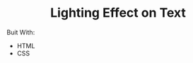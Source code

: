  <h1 align="center">Lighting Effect on Text </h1>
<p>Buit With:</p>
<ul>
<li>HTML</li>
<li>CSS</li>
</ul>
